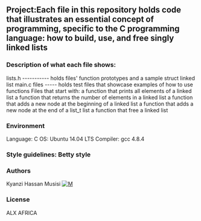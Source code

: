 ## Project:Each file in this repository holds code that illustrates an essential concept of programming, specific to the C programming language: how to build, use, and free singly linked lists

### Description of what each file shows:
lists.h ----------- holds files' function prototypes and a sample struct linked list
main.c files ----- holds test files that showcase examples of how to use functions
Files that start with:
a function that prints all elements of a linked list
a function that returns the number of elements in a linked list
a function that adds a new node at the beginning of a linked list
a function that adds a new node at the end of a list_t list
a function that free a linked list

### Environment
Language: C
OS: Ubuntu 14.04 LTS
Compiler: gcc 4.8.4

### Style guidelines: Betty style

### Authors
Kyanzi Hassan Musisi [![M](https://upload.wikimedia.org/wikipedia/fr/thumb/c/c8/Twitter_Bird.svg/30px-Twitter_Bird.svg.png)](https://twitter.com/hassan_kyanzi)

### License
ALX AFRICA
